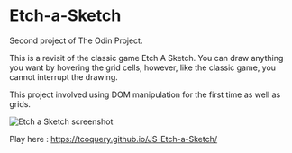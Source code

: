 # Etch-a-Sketch

Second project of The Odin Project.

This is a revisit of the classic game Etch A Sketch. You can draw anything you want by hovering the grid cells, however, like the classic game, you cannot interrupt the drawing.

This project involved using DOM manipulation for the first time as well as grids. 

![Etch a Sketch screenshot](https://i.imgur.com/cT6ct6J.png)

Play here : https://tcoquery.github.io/JS-Etch-a-Sketch/
